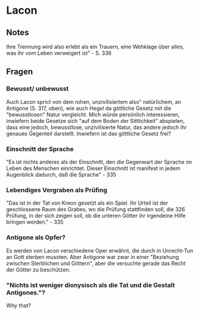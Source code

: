 # Lacon

## Notes

Ihre Trennung wird also erlebt als ein Trauern, eine Wehklage über alles, was 
ihr vom Leben verweigert ist" - S. 336

## Fragen

### Bewusst/ unbewusst
Auch Lacon sprict von dem rohen, unzivilisiertem also" natürlichem, an Antigone (S. 317, oben), wie
auch Hegel da göttliche Gesetz mit die "bewusstlosen" Natur vergleicht. 
Mich würde persönlich interessieren, inwiefern beide Gesetze sich "auf dem Boden
der Sittlichkeit" abspielen, dass eine jedoch, bewusstlose, unzivilisierte
Natur, das andere jedoch ihr genaues Gegenteil darstellt. 
Inwiefern ist das göttliche Gesetz frei?


### Einschnitt der Sprache
"Es ist nichts anderes als der Einschnitt, den die Gegenwart der Sprache im Leben
des Menschen einrichtet. Dieser Einschnitt ist manifest in jedem Augenblick dadurch, 
daß die Sprache" - 335

### Lebendiges Vergraben als Prüfing
"Das ist in der Tat von Kreon gesetzt als ein Spiel. Ihr Urteil ist
der geschlossene Raum des Grabes, wo die Prüfung stattfinden soll, die
326 Prüfung, in der sich zeigen soll, ob die unteren Götter ihr irgendeine Hilfe
bringen werden." - 335

### Antigone als Opfer?
Es werden von Lacon verschiedene Oper erwähnt, die durch in Unrecht-Tun an Gott
sterben mussten. Aber Antigone war zwar in einer "Beziehung zwischen Sterblichen
und Göttern", aber die versuchte gerade das Recht der Götter zu beschützen. 

### "Nichts ist weniger dionysisch als die Tat und die Gestalt Antigones."?
Why that?

